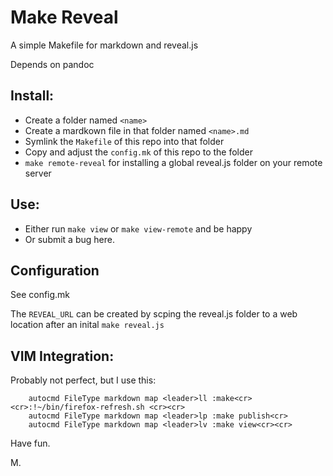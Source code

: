# Make Reveal

A simple Makefile for markdown and reveal.js

Depends on pandoc

## Install:

- Create a folder named `<name>`
- Create a mardkown file in that folder named `<name>.md`
- Symlink the `Makefile` of this repo into that folder
- Copy and adjust the `config.mk` of this repo to the folder
- `make remote-reveal` for installing a global reveal.js folder on your
    remote server

## Use:
- Either run `make view`  or `make view-remote` and be happy
- Or submit a bug here.

## Configuration

See config.mk

The `REVEAL_URL` can be created by scping the reveal.js folder to a web
location after an inital `make reveal.js`

## VIM Integration:
Probably not perfect, but I use this:
```
    autocmd FileType markdown map <leader>ll :make<cr><cr>:!~/bin/firefox-refresh.sh <cr><cr>
    autocmd FileType markdown map <leader>lp :make publish<cr>
    autocmd FileType markdown map <leader>lv :make view<cr><cr>
```


Have fun.

M.
